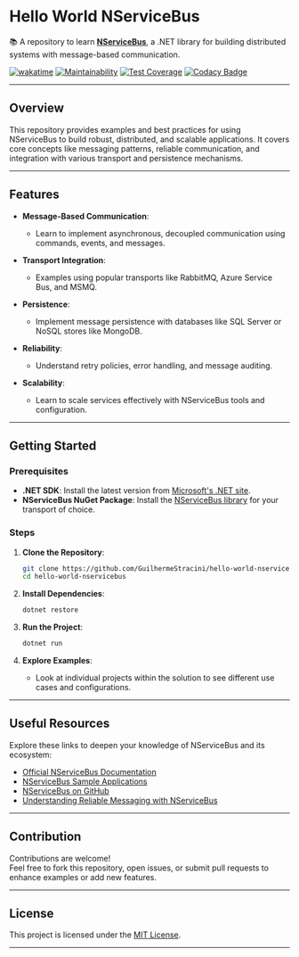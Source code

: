 # Hello World NServiceBus

📚 A repository to learn **[NServiceBus](https://particular.net/nservicebus)**, a .NET library for building distributed systems with message-based communication.

[![wakatime](https://wakatime.com/badge/github/GuilhermeStracini/hello-world-nservicebus.svg)](https://wakatime.com/badge/github/GuilhermeStracini/hello-world-nservicebus)
[![Maintainability](https://api.codeclimate.com/v1/badges/e506f6d5e6ef45e72ca2/maintainability)](https://codeclimate.com/github/GuilhermeStracini/hello-world-nservicebus/maintainability)
[![Test Coverage](https://api.codeclimate.com/v1/badges/e506f6d5e6ef45e72ca2/test_coverage)](https://codeclimate.com/github/GuilhermeStracini/hello-world-nservicebus/test_coverage)
[![Codacy Badge](https://app.codacy.com/project/badge/Grade/7de4e8d7da0646da87282dbdf9c83946)](https://app.codacy.com/gh/GuilhermeStracini/hello-world-nservicebus/dashboard?utm_source=gh&utm_medium=referral&utm_content=&utm_campaign=Badge_grade)

---

## Overview

This repository provides examples and best practices for using NServiceBus to build robust, distributed, and scalable applications. It covers core concepts like messaging patterns, reliable communication, and integration with various transport and persistence mechanisms.

---

## Features

- **Message-Based Communication**:
  - Learn to implement asynchronous, decoupled communication using commands, events, and messages.

- **Transport Integration**:
  - Examples using popular transports like RabbitMQ, Azure Service Bus, and MSMQ.

- **Persistence**:
  - Implement message persistence with databases like SQL Server or NoSQL stores like MongoDB.

- **Reliability**:
  - Understand retry policies, error handling, and message auditing.

- **Scalability**:
  - Learn to scale services effectively with NServiceBus tools and configuration.

---

## Getting Started

### Prerequisites

- **.NET SDK**: Install the latest version from [Microsoft's .NET site](https://dotnet.microsoft.com/).
- **NServiceBus NuGet Package**: Install the [NServiceBus library](https://www.nuget.org/packages/NServiceBus) for your transport of choice.

### Steps

1. **Clone the Repository**:
   ```bash
   git clone https://github.com/GuilhermeStracini/hello-world-nservicebus.git
   cd hello-world-nservicebus
   ```

2. **Install Dependencies**:
   ```bash
   dotnet restore
   ```

3. **Run the Project**:
   ```bash
   dotnet run
   ```

4. **Explore Examples**:
   - Look at individual projects within the solution to see different use cases and configurations.

---

## Useful Resources

Explore these links to deepen your knowledge of NServiceBus and its ecosystem:

- [Official NServiceBus Documentation](https://docs.particular.net/nservicebus/)
- [NServiceBus Sample Applications](https://docs.particular.net/samples/)
- [NServiceBus on GitHub](https://github.com/Particular/NServiceBus)
- [Understanding Reliable Messaging with NServiceBus](https://particular.net/blog/reliable-messaging)

---

## Contribution

Contributions are welcome!  
Feel free to fork this repository, open issues, or submit pull requests to enhance examples or add new features.

---

## License

This project is licensed under the [MIT License](LICENSE).

---
